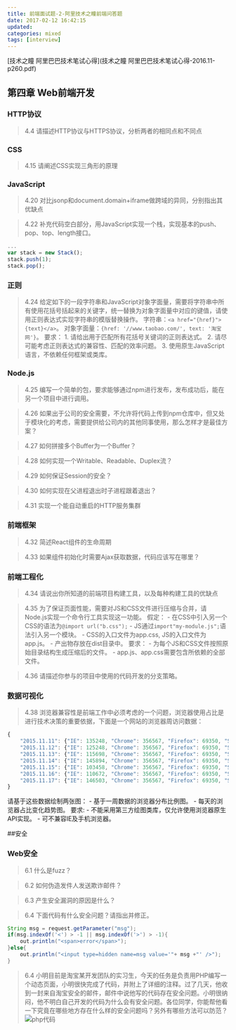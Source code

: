 ```yaml
---
title: 前端面试题-2-阿里技术之瞳前端问答题
date: 2017-02-12 16:42:15
updated:
categories: mixed
tags: [interview]
---
```


[技术之瞳 阿里巴巴技术笔试心得](技术之瞳 阿里巴巴技术笔试心得-2016.11-p260.pdf)

## 第四章 Web前端开发
### HTTP协议
> 4.4 请描述HTTP协议与HTTPS协议，分析两者的相同点和不同点


### CSS
> 4.15 请阐述CSS实现三角形的原理


### JavaScript
> 4.20 对比jsonp和document.domain+iframe做跨域的异同，分别指出其优缺点

> 4.22 补充代码空白部分，用JavaScript实现一个栈，实现基本的push、pop、top、length接口。
```js
...
var stack = new Stack();
stack.push(1);
stack.pop();
```

### 正则
> 4.24 给定如下的一段字符串和JavaScript对象字面量，需要将字符串中所有使用花括号括起来的关键字，统一替换为对象字面量中对应的键值，请使用正则表达式实现字符串的模版替换操作。
字符串：`<a href="{href}">{text}</a>`。
对象字面量：`{href: '//www.taobao.com/', text: '淘宝网'}`。
要求：
    1. 请给出用于匹配所有花括号关键词的正则表达式。
    2. 请尽可能考虑正则表达式的兼容性、匹配的效率问题。
    3. 使用原生JavaScript语言，不依赖任何框架或类库。


### Node.js
> 4.25 编写一个简单的包，要求能够通过npm进行发布，发布成功后，能在另一个项目中进行调用。

> 4.26 如果出于公司的安全需要，不允许将代码上传到npm仓库中，但又处于模块化的考虑，需要提供给公司内的其他同事使用，那么怎样才是最佳方案？

> 4.27 如何拼接多个Buffer为一个Buffer？

> 4.28 如何实现一个Writable、Readable、Duplex流？

> 4.29 如何保证Session的安全？

> 4.30 如何实现在父进程退出时子进程跟着退出？

> 4.31 实现一个能自动重启的HTTP服务集群

### 前端框架
> 4.32 简述React组件的生命周期

> 4.33 如果组件初始化时需要Ajax获取数据，代码应该写在哪里？

### 前端工程化
> 4.34 请说出你所知道的前端项目构建工具，以及每种构建工具的优缺点

> 4.35 为了保证页面性能，需要对JS和CSS文件进行压缩与合并，请Node.js实现一个命令行工具实现这一功能。
假定：
    - 在CSS中引入另一个CSS的语法为`@import url("b.css");`
    - JS通过`import"my-module.js";`语法引入另一个模块。
    - CSS的入口文件为app.css, JS的入口文件为app.js。
    - 产出物存放在dist目录中。
要求：
    - 为每个JS和CSS文件按照原始目录结构生成压缩后的文件。
    - app.js、app.css需要包含所依赖的全部文件。

> 4.36 请描述你参与的项目中使用的代码开发的分支策略。

### 数据可视化
> 4.38 浏览器兼容性是前端工作中必须考虑的一个问题，浏览器使用占比是进行技术决策的重要依据，下面是一个网站的浏览器周访问数据：
```js
{
    "2015.11.11": {"IE": 135248, "Chrome": 356567, "Firefox": 69350, "Safri": "32876"},
    "2015.11.12": {"IE": 125248, "Chrome": 356567, "Firefox": 69350, "Safri": "32876"},
    "2015.11.13": {"IE": 115698, "Chrome": 356567, "Firefox": 69350, "Safri": "32876"},
    "2015.11.14": {"IE": 145894, "Chrome": 356567, "Firefox": 69350, "Safri": "32876"},
    "2015.11.15": {"IE": 103458, "Chrome": 356567, "Firefox": 69350, "Safri": "32876"},
    "2015.11.16": {"IE": 110672, "Chrome": 356567, "Firefox": 69350, "Safri": "32876"},
    "2015.11.17": {"IE": 146503, "Chrome": 356567, "Firefox": 69350, "Safri": "32876"}
}
```
请基于这些数据绘制两张图：
    - 基于一周数据的浏览器分布比例图。
    - 每天的浏览器占比变化趋势图。
要求:
    - 不能采用第三方绘图类库，仅允许使用浏览器原生API实现。
    - 可不兼容IE及手机浏览器。

##安全
### Web安全
> 6.1 什么是fuzz？

> 6.2 如何伪造发件人发送欺诈邮件？

> 6.3 产生安全漏洞的原因是什么？

> 6.4 下面代码有什么安全问题？请指出并修正。
```java
String msg = request.getParameter("msg");
if(msg.indexOf('<') > -1 || msg.indexOf('>') > -1){
    out.println("<span>error</span>");
}else{
    out.println("<input type=hidden name=msg value='"+ msg +"' />");
}
```

> 6.4 小明目前是淘宝某开发团队的实习生，今天的任务是负责用PHP编写一个动态页面，小明很快完成了代码，并附上了详细的注释。过了几天，他收到一封来自淘宝安全的邮件，邮件中说他写的代码存在安全问题。小明很纳闷，他不明白自己开发的代码为什么会有安全问题。各位同学，你能帮他看一下究竟在哪些地方存在什么样的安全问题吗？另外有哪些方法可以防范？
![php代码](1.png)